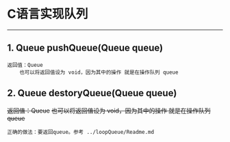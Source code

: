 # C语言实现队列

--------------------------

## 1. Queue pushQueue(Queue queue)
    返回值：Queue
        也可以将返回值设为 void，因为其中的操作 就是在操作队列 queue

## 2. Queue destoryQueue(Queue queue)
~~返回值：Queue~~
    ~~也可以将返回值设为 void，因为其中的操作 就是在操作队列 queue~~

    正确的做法：要返回queue。参考 ../loopQueue/Readme.md
